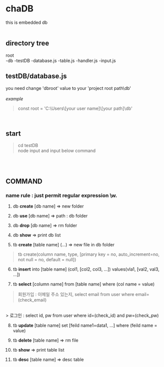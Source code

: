 # chaDB
this is embedded db
<br>
<br>

## directory tree
root<br>
-db
-testDB
    -database.js
    -table.js
    -handler.js
    -input.js
<br>

## testDB/database.js
you need change 'dbroot' value to your 'project root path\\db'<br>
<br>*example*
> const root = 'C:\\Users\\[your user name]\\[your path]\\db'
<br>

## start

> cd testDB<br>
> node input
and input below command 
<br>
<br>

## COMMAND

### name rule : just permit regular expression \w.

1. db **create** [db name] => new folder
2. db **use** [db name] => path : db folder
3. db **drop** [db name] => rm folder
4. db **show** => print db list

5. tb **create** [table name] (...) => new file in db folder<br>
> tb create(column name, type, [primary key = no, auto_increment=no, not null = no, default = null])

6. tb **insert** into [table name] (col1, [col2, col3, ...]) values(vla1, [val2, val3, ...])

7. tb **select** [column name] from [table name] where (col name = value)
> 회원가입 : 이메일 주소 있는지, select email from user where email=(check_email)<br>
<br>
> 로그인 : select id, pw from user where id=(check_id) and pw=(check_pw)

8. tb **update** [table name] set [feild name1=data1, ...] where (feild name = value)

9. tb **delete** [table name] => rm file
10. tb **show**  => print table list
11. tb **desc** [table name] => desc table
